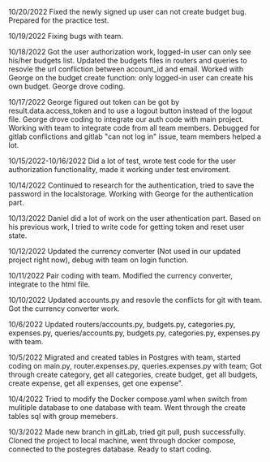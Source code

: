 10/20/2022
Fixed the newly signed up user can not create budget bug.
Prepared for the practice test.

10/19/2022
Fixing bugs with team.

10/18/2022
Got the user authorization work, logged-in user can only see his/her budgets list. Updated the budgets files in routers and queries to resovle the url confliction between account_id and email. Worked with George on the budget create function: only logged-in user can create his own budget. George drove coding.

10/17/2022
George figured out token can be got by result.data.access_token and to use a logout button instead of the logout file. George drove coding to integrate our auth code with main project. Working with team to integrate code from all team members. 
Debugged for gitlab conflictions and gitlab "can not log in" issue, team members helped a lot.

10/15/2022-10/16/2022
Did a lot of test, wrote test code for the user authorization functionality, made it working under test enviroment.

10/14/2022
Continued to research for the authentication, tried to save the password in the localstorage. Working with George for the authentication part.

10/13/2022
Daniel did a lot of work on the user athentication part. Based on his previous work, I tried to write code for getting token and reset user state. 

10/12/2022
Updated the currency converter (Not used in our updated project right now), debug with team on login function. 

10/11/2022
Pair coding with team. Modified the currency converter, integrate to the html file. 

10/10/2022
Updated accounts.py and resovle the conflicts for git with team. Got the currency converter work.

10/6/2022
Updated routers/accounts.py, budgets.py, categories.py, expenses.py, queries/accounts.py, budgets.py, categories.py, expenses.py with team.

10/5/2022
Migrated and created tables in Postgres with team, started coding on main.py, router.expenses.py, queries.expenses.py with team;
Got through create category, get all categories, create budget, get all budgets, create expense, get all expenses, get one expense".

10/4/2022
Tried to modify the Docker compose.yaml when switch from mulitiple database to one database with team.
Went through the create tables sql with group memebers.

10/3/2022
Made new branch in gitLab, tried git pull, push successfully.
Cloned the project to local machine, went through docker compose, connected to the postegres database. Ready to start coding.
